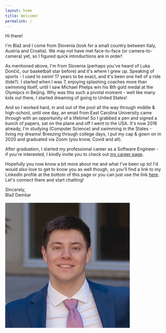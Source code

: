 ```yaml
---
layout: home
title: Welcome!
permalink: /
---
```


Hi there! 

I'm Blaž and I come from Slovenia (look for a small country between Italy, Austria and Croatia).
We may not have met face-to-face (or camera-to-camera) yet, so I figured quick introductions are in order!

As mentioned above, I'm from Slovenia (perhaps you've heard of Luka Dončić, our basketball star before) and it's where I grew up.
Speaking of sports - I used to swim! 17 years to be exact, and it's been one hell of a ride (tide?). I started when
I was 7, enjoying splashing coaches more than swimming itself, until I saw Michael Phelps win his 8th gold medal 
at the Olymipcs in Beijing. Why was this such a pivotal moment - well like many kids out there, I started dreaming of
going to United States!

And so I worked hard, in and out of the pool all the way through middle & high-school, until one day, an email from
East Carolina University came through with an opportunity of a lifetime! So I grabbed a pen and signed a bunch of
papers, sat on the plane and off I went to the USA. It's now 2016 already, I'm studying (Computer Science) and
swimming in the States - living my dreams! Breezing through college days, I put my cap & gown on in 2020 and graduated 
via Zoom (you know, Covid and all).

After graduation, I started my professional career as a Software Engineer - if you're interested, I kindly invite you
to check out [my career page](career.md).

Hopefully you now know a bit more about me and what I've been up to! I'd would also love to get to know you as well
though, so you'll find a link to my LinkedIn profile at the bottom of this page or you can just use the link
[here](https://www.linkedin.com/in/blazdemsar489852174). Let's connect there and start chatting!

Sincerely,
<br/>
Blaž Demšar
<br/>
<br/>
<img src="/images/profile-pic.jpeg" style="display: block; margin-left: 0; margin-right: auto; width: 400px; height: 400px" />